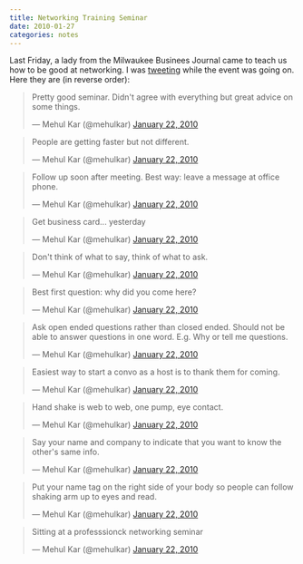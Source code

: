 ```yaml
---
title: Networking Training Seminar
date: 2010-01-27
categories: notes
---
```


Last Friday, a lady from the Milwaukee Businees Journal came to teach us how to be good at networking. I was [tweeting](http://www.twitter.com/mehulkar) while the event was going on. Here they are (in reverse order):

<blockquote class="twitter-tweet" data-lang="en"><p lang="en" dir="ltr">Pretty good seminar. Didn&#39;t agree with everything but great advice on some things.</p>&mdash; Mehul Kar (@mehulkar) <a href="https://twitter.com/mehulkar/status/8083277754">January 22, 2010</a></blockquote> <script async src="//platform.twitter.com/widgets.js" charset="utf-8"></script>

<blockquote class="twitter-tweet" data-lang="en"><p lang="en" dir="ltr">People are getting faster but not different.</p>&mdash; Mehul Kar (@mehulkar) <a href="https://twitter.com/mehulkar/status/8082979661">January 22, 2010</a></blockquote> <script async src="//platform.twitter.com/widgets.js" charset="utf-8"></script>

<blockquote class="twitter-tweet" data-lang="en"><p lang="en" dir="ltr">Follow up soon after meeting. Best way: leave a message at office phone.</p>&mdash; Mehul Kar (@mehulkar) <a href="https://twitter.com/mehulkar/status/8082963258">January 22, 2010</a></blockquote> <script async src="//platform.twitter.com/widgets.js" charset="utf-8"></script>

<blockquote class="twitter-tweet" data-lang="en"><p lang="en" dir="ltr">Get business card... yesterday</p>&mdash; Mehul Kar (@mehulkar) <a href="https://twitter.com/mehulkar/status/8082810628">January 22, 2010</a></blockquote> <script async src="//platform.twitter.com/widgets.js" charset="utf-8"></script>

<blockquote class="twitter-tweet" data-lang="en"><p lang="en" dir="ltr">Don&#39;t think of what to say, think of what to ask.</p>&mdash; Mehul Kar (@mehulkar) <a href="https://twitter.com/mehulkar/status/8082667422">January 22, 2010</a></blockquote> <script async src="//platform.twitter.com/widgets.js" charset="utf-8"></script>

<blockquote class="twitter-tweet" data-lang="en"><p lang="en" dir="ltr">Best first question: why did you come here?</p>&mdash; Mehul Kar (@mehulkar) <a href="https://twitter.com/mehulkar/status/8082512747">January 22, 2010</a></blockquote> <script async src="//platform.twitter.com/widgets.js" charset="utf-8"></script>

<blockquote class="twitter-tweet" data-lang="en"><p lang="en" dir="ltr">Ask open ended questions rather than closed ended. Should not be able to answer questions in one word. E.g. Why or tell me questions.</p>&mdash; Mehul Kar (@mehulkar) <a href="https://twitter.com/mehulkar/status/8082447725">January 22, 2010</a></blockquote> <script async src="//platform.twitter.com/widgets.js" charset="utf-8"></script>

<blockquote class="twitter-tweet" data-lang="en"><p lang="en" dir="ltr">Easiest way to start a convo as a host is to thank them for coming.</p>&mdash; Mehul Kar (@mehulkar) <a href="https://twitter.com/mehulkar/status/8082067721">January 22, 2010</a></blockquote> <script async src="//platform.twitter.com/widgets.js" charset="utf-8"></script>

<blockquote class="twitter-tweet" data-lang="en"><p lang="en" dir="ltr">Hand shake is web to web, one pump, eye contact.</p>&mdash; Mehul Kar (@mehulkar) <a href="https://twitter.com/mehulkar/status/8082031285">January 22, 2010</a></blockquote> <script async src="//platform.twitter.com/widgets.js" charset="utf-8"></script>

<blockquote class="twitter-tweet" data-lang="en"><p lang="en" dir="ltr">Say your name and company to indicate that you want to know the other&#39;s same info.</p>&mdash; Mehul Kar (@mehulkar) <a href="https://twitter.com/mehulkar/status/8081981565">January 22, 2010</a></blockquote> <script async src="//platform.twitter.com/widgets.js" charset="utf-8"></script>

<blockquote class="twitter-tweet" data-lang="en"><p lang="en" dir="ltr">Put your name tag on the right side of your body so people can follow shaking arm up to eyes and read.</p>&mdash; Mehul Kar (@mehulkar) <a href="https://twitter.com/mehulkar/status/8081953818">January 22, 2010</a></blockquote> <script async src="//platform.twitter.com/widgets.js" charset="utf-8"></script>

<blockquote class="twitter-tweet" data-lang="en"><p lang="en" dir="ltr">Sitting at a professsionck networking seminar</p>&mdash; Mehul Kar (@mehulkar) <a href="https://twitter.com/mehulkar/status/8081502102">January 22, 2010</a></blockquote> <script async src="//platform.twitter.com/widgets.js" charset="utf-8"></script>
